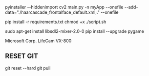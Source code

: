 pyinstaller --hiddenimport cv2 main.py -n myApp --onefile --add-data="./haarcascade_frontalface_default.xml;." --onefile


pip install -r requirements.txt
chmod +x ./script.sh


sudo apt-get install libsdl2-mixer-2.0-0
pip install --upgrade pygame


Microsoft Corp. LifeCam VX-800




## RESET GIT ##
git reset --hard
git pull